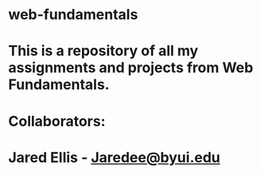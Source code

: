 # web-fundamentals
# This is a repository of all my assignments and projects from Web Fundamentals.
# Collaborators:
# Jared Ellis - Jaredee@byui.edu
